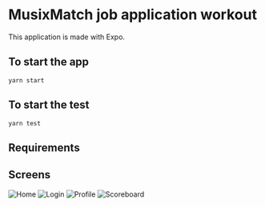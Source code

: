 # MusixMatch job application workout

This application is made with Expo.

## To start the app

```
yarn start
```

## To start the test

```
yarn test
```

## Requirements

## Screens

![Home](./repo/home.png)
![Login](./repo/login.png)
![Profile](./repo/profile.png)
![Scoreboard](./repo/scoreboard.png)
